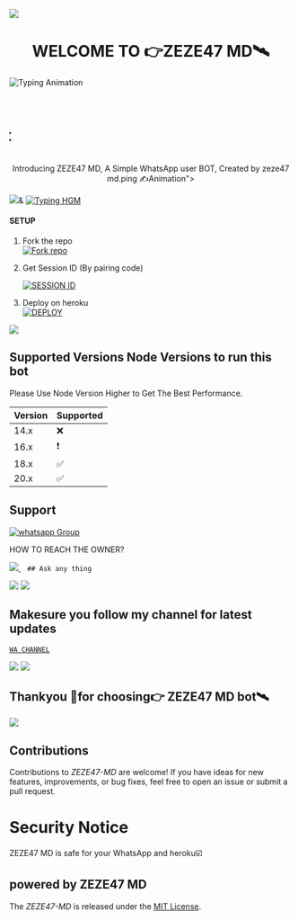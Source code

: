 
<a><img src='https://i.imgur.com/LyHic3i.gif'/></a>
 <h1 align="center"> WELCOME TO 👉ZEZE47 MD🛰️</h1>
<img src="https://readme-typing-svg.herokuapp.com?font=Fira+Code&size=25&duration=3000&color=00FF00&background=000000&center=true&vCenter=true&width=600&lines=⚡+ZEZE47+MD+QUANTUM+VERSION;🔥+The+Most+Powerful+WhatsApp+Bot;💻+Crafted+by+Zeze47+Boy;🚀+Next-Gen+Quantum+Technology;🌈+Fast+⚡+Secure+🔒+Reliable+✅" alt="Typing Animation">


<p align="center">
  <marquee behavior="scroll" direction="right"><a><img src='https://i.imgur.com/LyHic3i.gif'/></a>
 <h1 align="center"> life is such a bullshit without a whatsapp bot </h1>
  </marquee>
</p>
 
<p align="center"> Introducing ZEZE47 MD, A Simple WhatsApp user BOT, Created by zeze47 md.ping ✍️Animation">

  
<a><img src='https://files.catbox.moe/z59hhv.jpg'/>&</a> 
<a href="https://git.io/typing-hgm"><img src="https://readme-typing-svg.demolab.com?font=Black+Ops+One&size=100&pause=1000&color=ff0000&center=true&width=1000&height=200&lines=ZEZE47-MD-V4.0" alt="Typing HGM" /></a>



#### SETUP

1. Fork the repo
    <br>
<a href='https://github.com/Zezeboy/ZEZE47-MD-V1/fork' target="_blank"><img alt='Fork repo' src='https://img.shields.io/badge/Fork Repo-100000?style=for-the-badge&logo=scan&logoColor=white&labelColor=black&color=black'/></a>



2. Get Session ID (By pairing code)
   > 
     <a href='https://alone-pairing-code.onrender.com/pair' target="_blank"><img alt='SESSION ID' src='https://img.shields.io/badge/Session_id-100000?style=for-the-badge&logo=scan&logoColor=white&labelColor=black&color=black'/></a>



3. Deploy on heroku
    <br>
<a href='https://dashboard.heroku.com/new?template=https://github.com/Zezeboy/ZEZE47-MD-V1' target="_blank"><img alt='DEPLOY' src='https://img.shields.io/badge/DEPLOY-100000?style=for-the-badge&logo=scan&logoColor=white&labelColor=black&color=black'/></a>

<a><img src='https://i.imgur.com/LyHic3i.gif'/></a>

   
## Supported Versions Node Versions to run this bot

Please Use Node Version Higher to Get The Best Performance.

| Version | Supported          |
| ------- | ------------------ |
| 14.x   | :x: |
| 16.x   | ❗                |
| 18.x   | :white_check_mark: |
| 20.x   | ✅                |

## Support 
<a href="https://whatsapp.com/channel/0029VaeRrcnADTOKzivM0S1r" target="_blank">
    <img alt="whatsapp Group" src="https://img.shields.io/badge/ Whatsapp Support Channel -25D366?style=for-the-badge&logo=whatsapp&logoColor=white" />
  </a>
</p>


HOW TO REACH THE OWNER? 
 
   
   <a href="https://wa.me+255682937675">
    <img src="https://img.shields.io/badge/WhatsApp-25D366?style=for-the-badge&logo=whatsapp&logoColor=white" />
  </a>&nbsp;&nbsp;
   <a

    ## Ask any thing
<a><img src='https://i.imgur.com/LyHic3i.gif'/></a>
<a><img src='https://i.imgur.com/LyHic3i.gif'/></a>



## Makesure you follow my channel for latest updates 
 [`WA CHANNEL`](https://whatsapp.com/channel/0029VaeRrcnADTOKzivM0S1r)



<a><img src='https://i.imgur.com/LyHic3i.gif'/></a>
<a><img src='https://i.imgur.com/LyHic3i.gif'/></a>
   
   
## Thankyou 🤝for choosing👉 ZEZE47 MD bot🛰️


<a><img src='https://i.imgur.com/LyHic3i.gif'/></a>

## Contributions


Contributions to *ZEZE47-MD* are welcome! If you have ideas for new features, improvements, or bug fixes, feel free to open an issue or submit a pull request.

# Security Notice
ZEZE47 MD is safe for your WhatsApp and heroku☑️



## powered by ZEZE47 MD



The *ZEZE47-MD* is released under the [MIT License](https://opensource.org/licenses/MIT).

